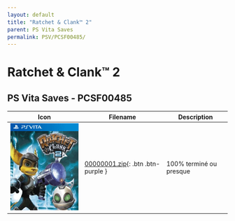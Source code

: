 ```yaml
---
layout: default
title: "Ratchet & Clank™ 2"
parent: PS Vita Saves
permalink: PSV/PCSF00485/
---
```

# Ratchet & Clank™ 2

## PS Vita Saves - PCSF00485

| Icon | Filename | Description |
|------|----------|-------------|
| ![Ratchet & Clank™ 2](icon0.png) | [00000001.zip](00000001.zip){: .btn .btn-purple } | 100% terminé ou presque  |
